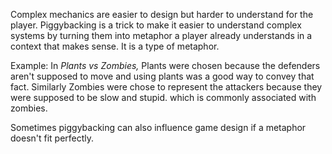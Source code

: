 Complex mechanics are easier to design but harder to understand for the player. Piggybacking is a trick to make it easier to understand complex systems by turning them into metaphor a player already understands in a context that makes sense. It is a type of metaphor.

Example:
In _Plants vs Zombies,_ Plants were chosen because the defenders aren't supposed to move and using plants was a good way to convey that fact. Similarly Zombies were chose to represent the attackers because they were supposed to be slow and stupid. which is commonly associated with zombies.

Sometimes piggybacking can also influence game design if a metaphor doesn't fit perfectly.

